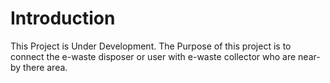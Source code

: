 # Introduction
This Project is Under Development. The Purpose of this project is to connect the e-waste disposer or user with e-waste collector who are near-by there area. 
